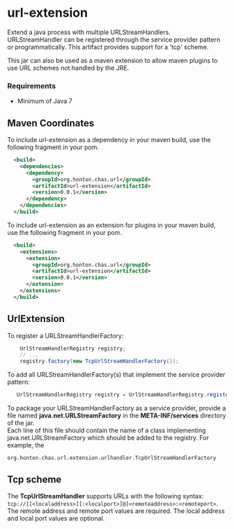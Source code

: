 url-extension
=============

Extend a java process with multiple URLStreamHandlers. URLStreamHandler can be registered through
the service provider pattern or programmatically.  This artifact provides support for a 'tcp' scheme.
  
This jar can also be used as a maven extension to allow maven plugins to use URL schemes not handled by the JRE.

### Requirements
* Minimum of Java 7

## Maven Coordinates
To include url-extension as a dependency in your maven build, use the following fragment in your pom.
```xml
  <build>
    <dependencies>
      <dependency>
        <groupId>org.honton.chas.url</groupId>
        <artifactId>url-extension</artifactId>
        <version>0.0.1</version>
      </dependency>
    </dependencies>
  </build>
```

To include url-extension as an extension for plugins in your maven build, use the following fragment in your pom.
```xml
  <build>
    <extensions>
      <extension>
        <groupId>org.honton.chas.url</groupId>
        <artifactId>url-extension</artifactId>
        <version>0.0.1</version>
      </extension>
    </extensions>
  </build>
```

## UrlExtension
To register a URLStreamHandlerFactory:
```java
    UrlStreamHandlerRegistry registry;
    // ...
    registry.factory(new TcpUrlStreamHandlerFactory());
```

To add all URLStreamHandlerFactory(s) that implement the service provider pattern:

```java
   UrlStreamHandlerRegistry registry = UrlStreamHandlerRegistry.register();
```

To package your URLStreamHandlerFactory as a service provider, provide a file named
**java.net.URLStreamFactory** in the **META-INF/services** directory of the jar.  
Each line of this file should contain the name of a class implementing java.net.URLStreamFactory 
which should be added to the registry.  For example, the
```text
org.honton.chas.url.extension.urlhandler.TcpUrlStreamHandlerFactory
```

## Tcp scheme

The **TcpUrlStreamHandler** supports URLs with the following syntax: ```tcp://[[<localaddress>][:<localport>]@]<remoteaddress>:<remoteport>```.
The remote address and remote port values are required.  The local address and local port values are optional.
